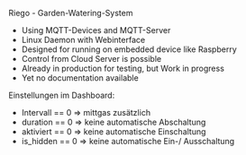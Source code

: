 Riego - Garden-Watering-System

- Using MQTT-Devices and MQTT-Server
- Linux Daemon with Webinterface
- Designed for running on embedded device like Raspberry
- Control from Cloud Server is possible
- Already in production for testing, but Work in progress
- Yet no documentation available


Einstellungen im Dashboard:
- Intervall == 0 => mittgas zusätzlich
- duration == 0 => keine automatische Abschaltung
- aktiviert == 0 => keine automatische Einschaltung
- is_hidden == 0 => keine automatische Ein-/ Ausschaltung